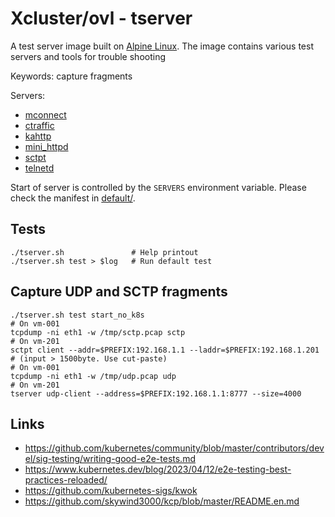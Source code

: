 # Xcluster/ovl - tserver

A test server image built on [Alpine Linux](https://www.alpinelinux.org/).
The image contains various test servers and tools for trouble shooting

Keywords: capture fragments

Servers:

* [mconnect](https://github.com/Nordix/mconnect)
* [ctraffic](https://github.com/Nordix/ctraffic)
* [kahttp](https://github.com/Nordix/kahttp)
* [mini_httpd](http://acme.com/software/mini_httpd/)
* [sctpt](https://github.com/Nordix/xcluster/tree/master/ovl/sctp#the-sctpt-test-program)
* [telnetd](https://pkgs.alpinelinux.org/package/edge/main/x86_64/busybox-extras)

Start of server is controlled by the `SERVERS` environment
variable. Please check the manifest in [default/](
default/etc/kubernetes/tserver/tserver.yaml).


## Tests

```
./tserver.sh               # Help printout
./tserver.sh test > $log   # Run default test 
```

## Capture UDP and SCTP fragments

```
./tserver.sh test start_no_k8s
# On vm-001
tcpdump -ni eth1 -w /tmp/sctp.pcap sctp 
# On vm-201
sctpt client --addr=$PREFIX:192.168.1.1 --laddr=$PREFIX:192.168.1.201
# (input > 1500byte. Use cut-paste)
# On vm-001
tcpdump -ni eth1 -w /tmp/udp.pcap udp
# On vm-201
tserver udp-client --address=$PREFIX:192.168.1.1:8777 --size=4000
```


## Links

* https://github.com/kubernetes/community/blob/master/contributors/devel/sig-testing/writing-good-e2e-tests.md
* https://www.kubernetes.dev/blog/2023/04/12/e2e-testing-best-practices-reloaded/
* https://github.com/kubernetes-sigs/kwok
* https://github.com/skywind3000/kcp/blob/master/README.en.md
